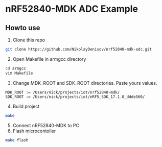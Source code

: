 # nRF52840-MDK ADC Example

## Howto use

1. Clone this repo

```bash
git clone https://github.com/NikolayDenisov/nrf52840-mdk-adc.git
```

2. Open Makefile in armgcc directory

```bash
cd armgcc
vim Makefile
```

3. Change MDK_ROOT and SDK_ROOT directories. Paste yours values.

```
MDK_ROOT := /Users/nick/projects/iot/nrf52840-mdk/
SDK_ROOT := /Users/nick/projects/iot/nRF5_SDK_17.1.0_ddde560/
```

4. Build project

```bash
make
```

5. Connect nRF52840-MDK to PC
6. Flash microcontoller
```bash
make flash
```